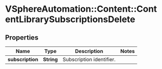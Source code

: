 # VSphereAutomation::Content::ContentLibrarySubscriptionsDelete

## Properties
Name | Type | Description | Notes
------------ | ------------- | ------------- | -------------
**subscription** | **String** | Subscription identifier. | 


